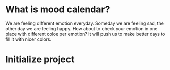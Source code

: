 # What is mood calendar?
We are feeling different emotion everyday. Someday we are feeling sad, the other day we are feeling happy. 
How about to check your emotion in one place with different coloe per emotion? It will push us to make better days to fill it with nicer colors.

# Initialize project


